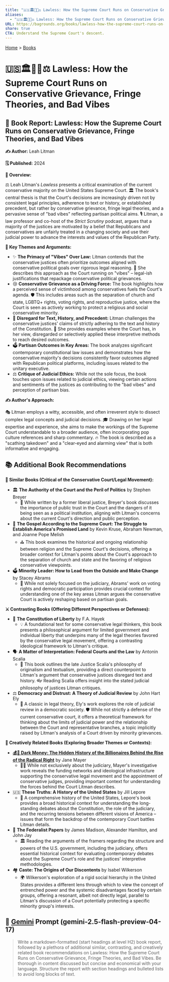 ```yaml
---
title: "🇺🇸🏛️🚫📜⚖️ Lawless: How the Supreme Court Runs on Conservative Grievance, Fringe Theories, and Bad Vibes"
aliases:
  - "🇺🇸🏛️🚫📜⚖️ Lawless: How the Supreme Court Runs on Conservative Grievance, Fringe Theories, and Bad Vibes"
URL: https://bagrounds.org/books/lawless-how-the-supreme-court-runs-on-conservative-grievance-fringe-theories-and-bad-vibes
share: true
CTA: Understand the Supreme Court's descent.
---
```

[Home](../index.md) > [Books](./index.md)  
# 🇺🇸🏛️🚫📜⚖️ Lawless: How the Supreme Court Runs on Conservative Grievance, Fringe Theories, and Bad Vibes  
## 📖 Book Report: Lawless: How the Supreme Court Runs on Conservative Grievance, Fringe Theories, and Bad Vibes  
  
**✍️ Author:** Leah Litman  
  
**🗓️ Published:** 2024  
  
**🔎 Overview:**  
  
⚖️ Leah Litman's *Lawless* presents a critical examination of the current conservative majority on the United States Supreme Court. 🏛️ The book's central thesis is that the Court's decisions are increasingly driven not by consistent legal principles, adherence to text or history, or established precedent, but rather by conservative grievance, fringe legal theories, and a pervasive sense of "bad vibes" reflecting partisan political aims. 🎙️ Litman, a law professor and co-host of the *Strict Scrutiny* podcast, argues that a majority of the justices are motivated by a belief that Republicans and conservatives are unfairly treated in a changing society and use their judicial power to advance the interests and values of the Republican Party.  
  
**🔑 Key Themes and Arguments:**  
  
* ✨ **The Primacy of "Vibes" Over Law:** Litman contends that the conservative justices often prioritize outcomes aligned with conservative political goals over rigorous legal reasoning. 🤔 She describes this approach as the Court running on "vibes" – legal-ish justifications that repackage conservative political grievances.  
* 😢 **Conservative Grievance as a Driving Force:** The book highlights how a perceived sense of victimhood among conservatives fuels the Court's agenda. 🛡️ This includes areas such as the separation of church and state, LGBTQ+ rights, voting rights, and reproductive justice, where the Court is seen as actively working to protect a religious and social conservative minority.  
* 📜 **Disregard for Text, History, and Precedent:** Litman challenges the conservative justices' claims of strictly adhering to the text and history of the Constitution. 🧐 She provides examples where the Court has, in her view, disregarded or selectively applied these interpretive methods to reach desired outcomes.  
* 🗳️ **Partisan Outcomes in Key Areas:** The book analyzes significant contemporary constitutional law issues and demonstrates how the conservative majority's decisions consistently favor outcomes aligned with Republican political platforms, including issues related to the unitary executive.  
* ⚖️ **Critique of Judicial Ethics:** While not the sole focus, the book touches upon issues related to judicial ethics, viewing certain actions and sentiments of the justices as contributing to the "bad vibes" and perception of partisan bias.  
  
**✍️ Author's Approach:**  
  
🎭 Litman employs a witty, accessible, and often irreverent style to dissect complex legal concepts and judicial decisions. 🎓 Drawing on her legal expertise and experience, she aims to make the workings of the Supreme Court understandable to a broader audience, often incorporating pop culture references and sharp commentary. 🔥 The book is described as a "scathing takedown" and a "clear-eyed and alarming view" that is both informative and engaging.  
  
## 📚 Additional Book Recommendations  
  
**🤝 Similar Books (Critical of the Conservative Court/Legal Movement):**  
  
* 🏛️ **The Authority of the Court and the Peril of Politics** by Stephen Breyer  
    * 📢 While written by a former liberal justice, Breyer's book discusses the importance of public trust in the Court and the dangers of it being seen as a political institution, aligning with Litman's concerns about the current Court's direction and public perception.  
* 🙏 **The Gospel According to the Supreme Court: The Struggle to Establish America's Promised Land** by Kevin Kruse, Abraham Newman, and Joanne Pope Melish  
    * ⛪ This book examines the historical and ongoing relationship between religion and the Supreme Court's decisions, offering a broader context for Litman's points about the Court's approach to the separation of church and state and the favoring of religious conservative viewpoints.  
* 🗳️ **Minority Leader: How to Lead from the Outside and Make Change** by Stacey Abrams  
    * 🔑 While not solely focused on the judiciary, Abrams' work on voting rights and democratic participation provides crucial context for understanding one of the key areas Litman argues the conservative Court is actively reshaping based on partisan goals.  
  
**⚔️ Contrasting Books (Offering Different Perspectives or Defenses):**  
  
* 🗽 **The Constitution of Liberty** by F.A. Hayek  
    * 💡 A foundational text for some conservative legal thinkers, this book presents a philosophical argument for limited government and individual liberty that underpins many of the legal theories favored by the conservative legal movement, offering a contrasting ideological framework to Litman's critique.  
* 🗣️ **A Matter of Interpretation: Federal Courts and the Law** by Antonin Scalia  
    * 📜 This book outlines the late Justice Scalia's philosophy of originalism and textualism, providing a direct counterpoint to Litman's argument that conservative justices disregard text and history. 👓 Reading Scalia offers insight into the stated judicial philosophy of justices Litman critiques.  
* ⚖️ **Democracy and Distrust: A Theory of Judicial Review** by John Hart Ely  
    * 💭 A classic in legal theory, Ely's work explores the role of judicial review in a democratic society. 🛡️ While not strictly a defense of the current conservative court, it offers a theoretical framework for thinking about the limits of judicial power and the relationship between the Court and representative branches, a topic implicitly raised by Litman's analysis of a Court driven by minority grievances.  
  
**🎨 Creatively Related Books (Exploring Broader Themes or Contexts):**  
  
* **[💰🤫 Dark Money: The Hidden History of the Billionaires Behind the Rise of the Radical Right](./dark-money-the-hidden-history-of-the-billionaires-behind-the-rise-of-the-radical-right.md)** by Jane Mayer  
    * 🕵️‍♀️ While not exclusively about the judiciary, Mayer's investigative work reveals the funding networks and ideological infrastructure supporting the conservative legal movement and the appointment of conservative judges, providing important context for understanding the forces behind the Court Litman describes.  
* 🇺🇸 **These Truths: A History of the United States** by Jill Lepore  
    * 📜 A comprehensive history of the United States, Lepore's book provides a broad historical context for understanding the long-standing debates about the Constitution, the role of the judiciary, and the recurring tensions between different visions of America – issues that form the backdrop of the contemporary Court battles Litman details.  
* 📜 **The Federalist Papers** by James Madison, Alexander Hamilton, and John Jay  
    * 🏛️ Reading the arguments of the framers regarding the structure and powers of the U.S. government, including the judiciary, offers essential historical context for evaluating contemporary debates about the Supreme Court's role and the justices' interpretive methodologies.  
* 🏘️ **Caste: The Origins of Our Discontents** by Isabel Wilkerson  
    * 🌍 Wilkerson's exploration of a rigid social hierarchy in the United States provides a different lens through which to view the concept of entrenched power and the systemic disadvantages faced by certain groups, offering a resonant, albeit not directly legal, parallel to Litman's discussion of a Court potentially protecting a specific minority group's interests.  
  
## 💬 [Gemini](../software/gemini.md) Prompt (gemini-2.5-flash-preview-04-17)  
> Write a markdown-formatted (start headings at level H2) book report, followed by a plethora of additional similar, contrasting, and creatively related book recommendations on Lawless: How the Supreme Court Runs on Conservative Grievance, Fringe Theories, and Bad Vibes. Be thorough in content discussed but concise and economical with your language. Structure the report with section headings and bulleted lists to avoid long blocks of text.